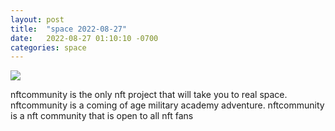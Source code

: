 ```yaml
---
layout: post
title:  "space 2022-08-27"
date:   2022-08-27 01:10:10 -0700
categories: space
---
```

<img src="{{site.baseurl}}/assets/img/space_2022_08_27.png">
<div><p>nftcommunity is the only nft project that will take you to real space. nftcommunity is a coming of age military academy adventure. nftcommunity is a nft community that is open to all nft fans</p></div>